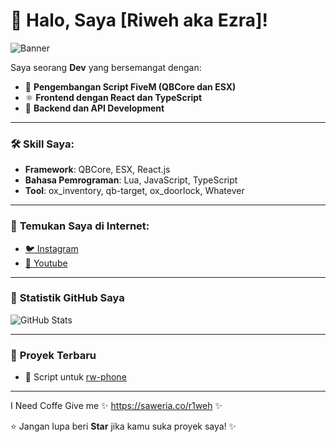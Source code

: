 # 👋 Halo, Saya [Riweh aka Ezra]!

![Banner](https://via.placeholder.com/800x200?text=Selamat+Datang+di+Profil+Saya!)

Saya seorang **Dev** yang bersemangat dengan:
- 🔧 **Pengembangan Script FiveM (QBCore dan ESX)**
- ⚛️ **Frontend dengan React dan TypeScript**
- 🔐 **Backend dan API Development**

---

### 🛠️ **Skill Saya**:
- **Framework**: QBCore, ESX, React.js
- **Bahasa Pemrograman**: Lua, JavaScript, TypeScript
- **Tool**: ox_inventory, qb-target, ox_doorlock, Whatever

---

### 🔗 **Temukan Saya di Internet**:
- [🐦 Instagram](https://www.instagram.com/n.ezrasam)
- [📂 Youtube](https://www.youtube.com/@UcupinnBRW)

---

### 🎯 **Statistik GitHub Saya**
![GitHub Stats](https://github-readme-stats.vercel.app/api?username=r1weh&show_icons=true&theme=radical)

---

### 📌 **Proyek Terbaru**
- 🚓 Script untuk [rw-phone](https://github.com/username/reponama)

---
I Need Coffe Give me
✨ https://saweria.co/r1weh ✨

⭐ Jangan lupa beri **Star** jika kamu suka proyek saya! ✨
